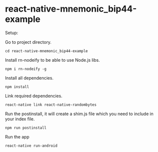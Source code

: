 # react-native-mnemonic_bip44-example

Setup:

Go to project directory.

`cd react-native-mnemonic_bip44-example`

Install rn-nodeify to be able to use Node.js libs.

`npm i rn-nodeify -g`

Install all dependencies.

`npm install`

Link required dependencies.

`react-native link react-native-randombytes`

Run the postinstall, it will create a shim.js file which you need to include in your index file.

`npm run postinstall`

Run the app

`react-native run-android`
